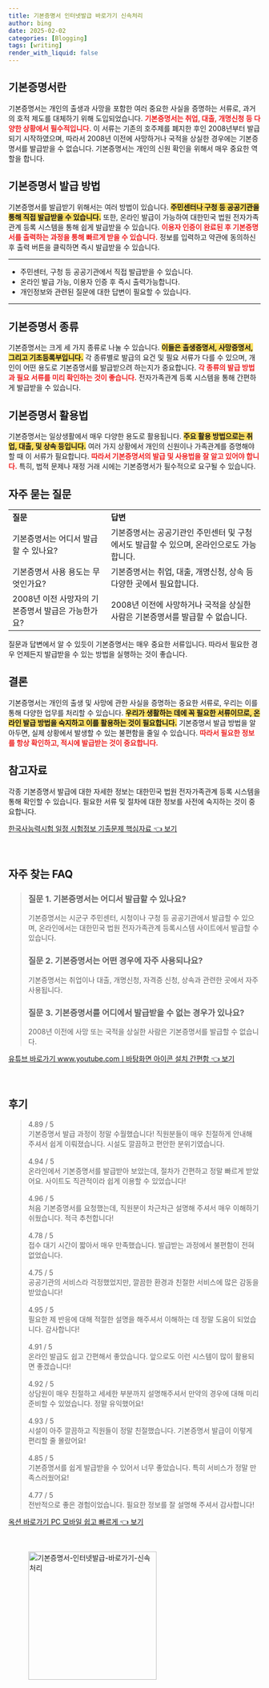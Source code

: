```yaml
---
title: 기본증명서 인터넷발급 바로가기 신속처리
author: bing
date: 2025-02-02
categories: [Blogging]
tags: [writing]
render_with_liquid: false
---
```



<h2 id='기본증명서란'>기본증명서란</h2>

<p>기본증명서는 개인의 출생과 사망을 포함한 여러 중요한 사실을 증명하는 서류로, 과거의 호적 제도를 대체하기 위해 도입되었습니다. <b><span style="color: #ee2323;">기본증명서는 취업, 대출, 개명신청 등 다양한 상황에서 필수적입니다.</span></b> 이 서류는 기존의 호주제를 폐지한 후인 2008년부터 발급되기 시작하였으며, 따라서 2008년 이전에 사망하거나 국적을 상실한 경우에는 기본증명서를 발급받을 수 없습니다. 기본증명서는 개인의 신원 확인을 위해서 매우 중요한 역할을 합니다.</p>

<h2 id='기본증명서 발급 방법'>기본증명서 발급 방법</h2>

<p>기본증명서를 발급받기 위해서는 여러 방법이 있습니다. <b><span style="background-color: #ffe066;">주민센터나 구청 등 공공기관을 통해 직접 발급받을 수 있습니다.</span></b> 또한, 온라인 발급이 가능하여 대한민국 법원 전자가족관계 등록 시스템을 통해 쉽게 발급받을 수 있습니다. <b><span style="color: #ee2323;">이용자 인증이 완료된 후 기본증명서를 출력하는 과정을 통해 빠르게 받을 수 있습니다.</span></b> 정보를 입력하고 약관에 동의하신 후 출력 버튼을 클릭하면 즉시 발급받을 수 있습니다.</p>

<hr />

<ul>
    <li>주민센터, 구청 등 공공기관에서 직접 발급받을 수 있습니다.</li>
    <li>온라인 발급 가능, 이용자 인증 후 즉시 출력가능합니다.</li>
    <li>개인정보와 관련된 질문에 대한 답변이 필요할 수 있습니다.</li>
</ul>

<hr />

<h2 id='기본증명서 종류'>기본증명서 종류</h2>

<p>기본증명서는 크게 세 가지 종류로 나눌 수 있습니다. <b><span style="background-color: #ffe066;">이들은 출생증명서, 사망증명서, 그리고 기초등록부입니다.</span></b> 각 종류별로 발급의 요건 및 필요 서류가 다를 수 있으며, 개인이 어떤 용도로 기본증명서를 발급받으려 하는지가 중요합니다. <b><span style="color: #ee2323;">각 종류의 발급 방법과 필요 서류를 미리 확인하는 것이 좋습니다.</span></b> 전자가족관계 등록 시스템을 통해 간편하게 발급받을 수 있습니다.</p>

<h2 id='기본증명서 활용법'>기본증명서 활용법</h2>

<p>기본증명서는 일상생활에서 매우 다양한 용도로 활용됩니다. <b><span style="background-color: #ffe066;">주요 활용 방법으로는 취업, 대출, 및 상속 등입니다.</span></b> 여러 가지 상황에서 개인의 신원이나 가족관계를 증명해야 할 때 이 서류가 필요합니다. <b><span style="color: #ee2323;">따라서 기본증명서의 발급 및 사용법을 잘 알고 있어야 합니다.</span></b> 특히, 법적 문제나 재정 거래 시에는 기본증명서가 필수적으로 요구될 수 있습니다.</p>

<h2 id='자주 묻는 질문'>자주 묻는 질문</h2>

<table>
    <tr>
        <td><b>질문</b></td>
        <td><b>답변</b></td>
    </tr>
    <tr>
        <td>기본증명서는 어디서 발급할 수 있나요?</td>
        <td>기본증명서는 공공기관인 주민센터 및 구청에서도 발급할 수 있으며, 온라인으로도 가능합니다.</td>
    </tr>
    <tr>
        <td>기본증명서 사용 용도는 무엇인가요?</td>
        <td>기본증명서는 취업, 대출, 개명신청, 상속 등 다양한 곳에서 필요합니다.</td>
    </tr>
    <tr>
        <td>2008년 이전 사망자의 기본증명서 발급은 가능한가요?</td>
        <td>2008년 이전에 사망하거나 국적을 상실한 사람은 기본증명서를 발급할 수 없습니다.</td>
    </tr>
</table>

<p>질문과 답변에서 알 수 있듯이 기본증명서는 매우 중요한 서류입니다. 따라서 필요한 경우 언제든지 발급받을 수 있는 방법을 실행하는 것이 좋습니다.</p>

<h2 id='결론'>결론</h2>

<p>기본증명서는 개인의 출생 및 사망에 관한 사실을 증명하는 중요한 서류로, 우리는 이를 통해 다양한 업무를 처리할 수 있습니다. <b><span style="background-color: #ffe066;">우리가 생활하는 데에 꼭 필요한 서류이므로, 온라인 발급 방법을 숙지하고 이를 활용하는 것이 필요합니다.</span></b> 기본증명서 발급 방법을 알아두면, 실제 상황에서 발생할 수 있는 불편함을 줄일 수 있습니다. <b><span style="color: #ee2323;">따라서 필요한 정보를 항상 확인하고, 적시에 발급받는 것이 중요합니다.</span></b></p>

<h2 id='참고자료'>참고자료</h2>

<p>각종 기본증명서 발급에 대한 자세한 정보는 대한민국 법원 전자가족관계 등록 시스템을 통해 확인할 수 있습니다. 필요한 서류 및 절차에 대한 정보를 사전에 숙지하는 것이 중요합니다.</p>


<p><a class="click-button" title="한국사능력시험 일정 시험정보 기출문제 핵심자료" href="https://yellowplanner.github.io/posts/%ED%95%9C%EA%B5%AD%EC%82%AC%EB%8A%A5%EB%A0%A5%EC%8B%9C%ED%97%98-%EC%9D%BC%EC%A0%95-%EC%8B%9C%ED%97%98%EC%A0%95%EB%B3%B4-%EA%B8%B0%EC%B6%9C%EB%AC%B8%EC%A0%9C-%ED%95%B5%EC%8B%AC%EC%9E%90%EB%A3%8C/" rel="dofollow">한국사능력시험 일정 시험정보 기출문제 핵심자료 👈 보기</a></p><br>
<h2 id='자주_찾는_FAQ'>자주 찾는 FAQ</h2>
<div itemscope="" itemtype="https://schema.org/FAQPage"> 
<blockquote> 
<div itemscope="" itemprop="mainEntity" itemtype="https://schema.org/Question"> 
<h3 itemprop="name">질문 1. 기본증명서는 어디서 발급할 수 있나요?</h3> 
<div itemscope="" itemprop="acceptedAnswer" itemtype="https://schema.org/Answer"> 
<span itemprop="text"> 
<p>기본증명서는 시군구 주민센터, 시청이나 구청 등 공공기관에서 발급할 수 있으며, 온라인에서는 대한민국 법원 전자가족관계 등록시스템 사이트에서 발급할 수 있습니다.</p> 
</span> 
</div> 
</div> 

<div itemscope="" itemprop="mainEntity" itemtype="https://schema.org/Question"> 
<h3 itemprop="name">질문 2. 기본증명서는 어떤 경우에 자주 사용되나요?</h3> 
<div itemscope="" itemprop="acceptedAnswer" itemtype="https://schema.org/Answer"> 
<span itemprop="text"> 
<p>기본증명서는 취업이나 대출, 개명신청, 자격증 신청, 상속과 관련한 곳에서 자주 사용됩니다.</p> 
</span> 
</div> 
</div> 

<div itemscope="" itemprop="mainEntity" itemtype="https://schema.org/Question"> 
<h3 itemprop="name">질문 3. 기본증명서를 어디에서 발급받을 수 없는 경우가 있나요?</h3> 
<div itemscope="" itemprop="acceptedAnswer" itemtype="https://schema.org/Answer"> 
<span itemprop="text"> 
<p>2008년 이전에 사망 또는 국적을 상실한 사람은 기본증명서를 발급할 수 없습니다.</p> 
</span> 
</div> 
</div> 
</blockquote> 
</div>
<p><a class="click-button" title="유튜브 바로가기 www.youtube.comㅣ바탕화면 아이콘 설치 간편함" href="https://yellowplanner.github.io/posts/%EC%9C%A0%ED%8A%9C%EB%B8%8C-%EB%B0%94%EB%A1%9C%EA%B0%80%EA%B8%B0-www.youtube.com%E3%85%A3%EB%B0%94%ED%83%95%ED%99%94%EB%A9%B4-%EC%95%84%EC%9D%B4%EC%BD%98-%EC%84%A4%EC%B9%98-%EA%B0%84%ED%8E%B8%ED%95%A8/" rel="dofollow">유튜브 바로가기 www.youtube.comㅣ바탕화면 아이콘 설치 간편함 👈 보기</a></p><br>
<h2 id='후기'>후기</h2>
<div itemscope itemtype="https://schema.org/Product">
  <blockquote>
  <div itemprop="review" itemscope itemtype="https://schema.org/Review">
      <div itemprop="reviewRating" itemscope itemtype="https://schema.org/Rating"> <span itemprop="ratingValue">4.89</span> / <span itemprop="bestRating">5</span> </div>
      <span itemprop="reviewBody">기본증명서 발급 과정이 정말 수월했습니다! 직원분들이 매우 친절하게 안내해 주셔서 쉽게 이뤄졌습니다. 시설도 깔끔하고 편안한 분위기였습니다.</span>
  </div>
  <br>
  <div itemprop="review" itemscope itemtype="https://schema.org/Review">
      <div itemprop="reviewRating" itemscope itemtype="https://schema.org/Rating"> <span itemprop="ratingValue">4.94</span> / <span itemprop="bestRating">5</span> </div>
      <span itemprop="reviewBody">온라인에서 기본증명서를 발급받아 보았는데, 절차가 간편하고 정말 빠르게 받았어요. 사이트도 직관적이라 쉽게 이용할 수 있었습니다!</span>
  </div>
  <br>
  <div itemprop="review" itemscope itemtype="https://schema.org/Review">
      <div itemprop="reviewRating" itemscope itemtype="https://schema.org/Rating"> <span itemprop="ratingValue">4.96</span> / <span itemprop="bestRating">5</span> </div>
      <span itemprop="reviewBody">처음 기본증명서를 요청했는데, 직원분이 차근차근 설명해 주셔서 매우 이해하기 쉬웠습니다. 적극 추천합니다!</span>
  </div>
  <br>
  <div itemprop="review" itemscope itemtype="https://schema.org/Review">
      <div itemprop="reviewRating" itemscope itemtype="https://schema.org/Rating"> <span itemprop="ratingValue">4.78</span> / <span itemprop="bestRating">5</span> </div>
      <span itemprop="reviewBody">접수 대기 시간이 짧아서 매우 만족했습니다. 발급받는 과정에서 불편함이 전혀 없었습니다.</span>
  </div>
  <br>
  <div itemprop="review" itemscope itemtype="https://schema.org/Review">
      <div itemprop="reviewRating" itemscope itemtype="https://schema.org/Rating"> <span itemprop="ratingValue">4.75</span> / <span itemprop="bestRating">5</span> </div>
      <span itemprop="reviewBody">공공기관의 서비스라 걱정했었지만, 깔끔한 환경과 친절한 서비스에 많은 감동을 받았습니다!</span>
  </div>
  <br>
  <div itemprop="review" itemscope itemtype="https://schema.org/Review">
      <div itemprop="reviewRating" itemscope itemtype="https://schema.org/Rating"> <span itemprop="ratingValue">4.95</span> / <span itemprop="bestRating">5</span> </div>
      <span itemprop="reviewBody">필요한 제 반응에 대해 적절한 설명을 해주셔서 이해하는 데 정말 도움이 되었습니다. 감사합니다!</span>
  </div>
  <br>
  <div itemprop="review" itemscope itemtype="https://schema.org/Review">
      <div itemprop="reviewRating" itemscope itemtype="https://schema.org/Rating"> <span itemprop="ratingValue">4.91</span> / <span itemprop="bestRating">5</span> </div>
      <span itemprop="reviewBody">온라인 발급도 쉽고 간편해서 좋았습니다. 앞으로도 이런 시스템이 많이 활용되면 좋겠습니다!</span>
  </div>
  <br>
  <div itemprop="review" itemscope itemtype="https://schema.org/Review">
      <div itemprop="reviewRating" itemscope itemtype="https://schema.org/Rating"> <span itemprop="ratingValue">4.92</span> / <span itemprop="bestRating">5</span> </div>
      <span itemprop="reviewBody">상담원이 매우 친절하고 세세한 부분까지 설명해주셔서 만약의 경우에 대해 미리 준비할 수 있었습니다. 정말 유익했어요!</span>
  </div>
  <br>
  <div itemprop="review" itemscope itemtype="https://schema.org/Review">
      <div itemprop="reviewRating" itemscope itemtype="https://schema.org/Rating"> <span itemprop="ratingValue">4.93</span> / <span itemprop="bestRating">5</span> </div>
      <span itemprop="reviewBody">시설이 아주 깔끔하고 직원들이 정말 친절했습니다. 기본증명서 발급이 이렇게 편리할 줄 몰랐어요!</span>
  </div>
  <br>
  <div itemprop="review" itemscope itemtype="https://schema.org/Review">
      <div itemprop="reviewRating" itemscope itemtype="https://schema.org/Rating"> <span itemprop="ratingValue">4.85</span> / <span itemprop="bestRating">5</span> </div>
      <span itemprop="reviewBody">기본증명서를 쉽게 발급받을 수 있어서 너무 좋았습니다. 특히 서비스가 정말 만족스러웠어요!</span>
  </div>
  <br>
  <div itemprop="review" itemscope itemtype="https://schema.org/Review">
      <div itemprop="reviewRating" itemscope itemtype="https://schema.org/Rating"> <span itemprop="ratingValue">4.77</span> / <span itemprop="bestRating">5</span> </div>
      <span itemprop="reviewBody">전반적으로 좋은 경험이었습니다. 필요한 정보를 잘 설명해 주셔서 감사합니다!</span>
  </div>
  </blockquote>
</div>
<p><a class="click-button" title="옥션 바로가기 PC 모바일 쉽고 빠르게" href="https://yellowplanner.github.io/posts/%EC%98%A5%EC%85%98-%EB%B0%94%EB%A1%9C%EA%B0%80%EA%B8%B0-PC-%EB%AA%A8%EB%B0%94%EC%9D%BC-%EC%89%BD%EA%B3%A0-%EB%B9%A0%EB%A5%B4%EA%B2%8C/" rel="dofollow">옥션 바로가기 PC 모바일 쉽고 빠르게 👈 보기</a></p><br>
<figure class="image"><img src="https://yellowplanner.github.io/assets/img/thumbnail/기본증명서-인터넷발급-바로가기-신속처리.webp" alt="기본증명서-인터넷발급-바로가기-신속처리" width="256" height="256"></figure>